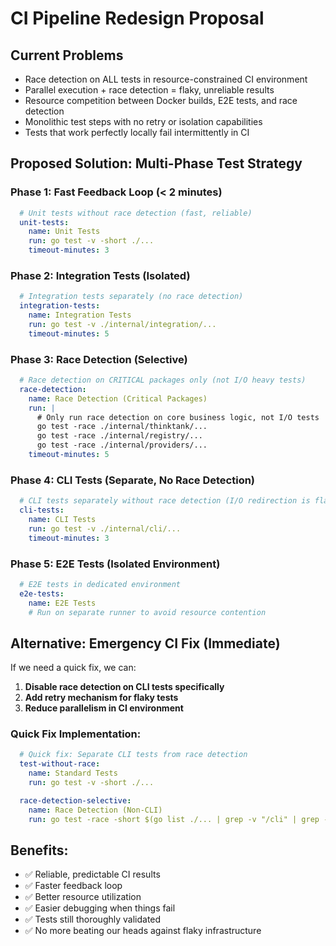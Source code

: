 # CI Pipeline Redesign Proposal

## Current Problems
- Race detection on ALL tests in resource-constrained CI environment
- Parallel execution + race detection = flaky, unreliable results
- Resource competition between Docker builds, E2E tests, and race detection
- Monolithic test steps with no retry or isolation capabilities
- Tests that work perfectly locally fail intermittently in CI

## Proposed Solution: Multi-Phase Test Strategy

### Phase 1: Fast Feedback Loop (< 2 minutes)
```yaml
  # Unit tests without race detection (fast, reliable)
  unit-tests:
    name: Unit Tests
    run: go test -v -short ./...
    timeout-minutes: 3
```

### Phase 2: Integration Tests (Isolated)
```yaml
  # Integration tests separately (no race detection)
  integration-tests:
    name: Integration Tests
    run: go test -v ./internal/integration/...
    timeout-minutes: 5
```

### Phase 3: Race Detection (Selective)
```yaml
  # Race detection on CRITICAL packages only (not I/O heavy tests)
  race-detection:
    name: Race Detection (Critical Packages)
    run: |
      # Only run race detection on core business logic, not I/O tests
      go test -race ./internal/thinktank/...
      go test -race ./internal/registry/...
      go test -race ./internal/providers/...
    timeout-minutes: 5
```

### Phase 4: CLI Tests (Separate, No Race Detection)
```yaml
  # CLI tests separately without race detection (I/O redirection is flaky with -race)
  cli-tests:
    name: CLI Tests
    run: go test -v ./internal/cli/...
    timeout-minutes: 3
```

### Phase 5: E2E Tests (Isolated Environment)
```yaml
  # E2E tests in dedicated environment
  e2e-tests:
    name: E2E Tests
    # Run on separate runner to avoid resource contention
```

## Alternative: Emergency CI Fix (Immediate)

If we need a quick fix, we can:

1. **Disable race detection on CLI tests specifically**
2. **Add retry mechanism for flaky tests**
3. **Reduce parallelism in CI environment**

### Quick Fix Implementation:
```yaml
  # Quick fix: Separate CLI tests from race detection
  test-without-race:
    name: Standard Tests
    run: go test -v -short ./...

  race-detection-selective:
    name: Race Detection (Non-CLI)
    run: go test -race -short $(go list ./... | grep -v "/cli" | grep -v "/integration" | grep -v "/e2e")
```

## Benefits:
- ✅ Reliable, predictable CI results
- ✅ Faster feedback loop
- ✅ Better resource utilization
- ✅ Easier debugging when things fail
- ✅ Tests still thoroughly validated
- ✅ No more beating our heads against flaky infrastructure
